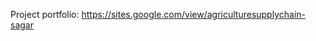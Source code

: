 Project portfolio: [https://sites.google.com/view/agriculturesupplychain-sagar ](https://sites.google.com/kletech.ac.in/agri-supply-chain-swapnil/home)
